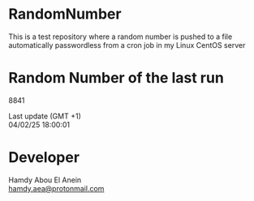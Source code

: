 # RandomNumber    
This is a test repository where a random number is pushed to a file automatically passwordless from a cron job in my Linux CentOS server    
# Random Number of the last run   
8841
      
Last update (GMT +1)    
04/02/25 18:00:01
# Developer    
Hamdy Abou El Anein   
hamdy.aea@protonmail.com
